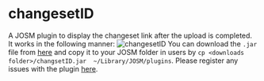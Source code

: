 # changesetID
A JOSM plugin to display the changeset link after the upload is completed. It works in the following manner:
![changesetID](https://cloud.githubusercontent.com/assets/10141319/13772375/c0945132-eab9-11e5-929c-70375ef3aa04.gif)
You can download the `.jar` file from [here](https://github.com/aarthykc/changesetID/releases/tag/1.3) and copy it to your JOSM folder in users by `cp <downloads folder>/changsetID.jar  ~/Library/JOSM/plugins`.
Please register any issues with the plugin [here](https://github.com/aarthykc/changesetID/issues).
